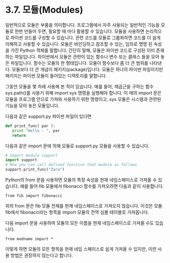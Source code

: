 # 3.7.    모듈\(Modules\)

일반적으로 모듈은 부품을 의미합니다. 프로그램에서 자주 사용되는 일반적인 기능을 모듈로 한번 만들어 두면, 필요할 때 마다 활용할 수 있습니다. 모듈을 사용하면 논리적으로 파이썬 코드를 구성할 수 있습니다. 관련 코드를 모듈로 그룹화하면 코드를 더 쉽게 이해하고 사용할 수 있습니다. 모듈은 바인딩하고 참조할 수 있는, 임의로 명명 된 속성을 가진 Python 객체를 말합니다. 간단히 말해, 모듈은 파이썬 코드로 구성된 이미 존재하는 파일입니다. 파이썬에서 모듈은 관련이 있는 함수나 변수 또는 클래스 들을 모아 놓은 파일입니다. 함수는 모듈의 한 형태입니다. 모듈이 함수보다 좀 더 큰 범위를 나타낸다. 모듈보다 더 큰 개념이 패키지\(package\)입니다. 모듈은 하나의 파이썬 파일이지만 패키지는 파이썬 모듈이 들어있는 디렉토리를 말합니다.

그동안 모듈을 몇 차례 사용해 본 적이 있습니다. 예를 들어, 제곱근을 구하는 함수 sys.path\(\)를 사용기 위해 import sys 명령을 실행해야 합니다. 이 때의 import 문은 모듈을 프로그램 안으로 가져와 사용하기 위한 명령이고, sys 모듈은 시스템과 관련된 기능을 모아 놓은 모듈입니다.

다음과 같은 support.py 파이썬 파일이 있다면

```python
def print_func( par ):
   print "Hello : ", par
   return
```

다음과 같은 import 문에 의해 모듈로 support.py 모듈을 사용할 수 있습니다.

```python
# Import module support
import support
# Now you can call defined function that module as follows
support.print_func("Zara")
```

Python의 from 문을 사용하면 모듈의 특정 속성을 현재 네임스페이스로 가져올 수 있습니다. 예를 들어 fib 모듈에서 fibonacci 함수를 가져오려면 다음과 같이 사용합니다.

```text
from fib import fibonacci
```

위의 from 문은 fib 모듈 전체를 현재 네임스페이스로 가져오지 않습니다. 이것은 모듈 fib에서 fibonacci라는 항목을 import 모듈의 전역 심볼 테이블로 가져옵니다.

다음 import 문을 사용하여 모듈의 모든 이름을 현재 네임스페이스로 가져올 수도 있습니다.

```text
from modname import *
```

이렇게 하면 모듈의 모든 항목을 현재 네임 스페이스로 쉽게 가져올 수 있지만, 이런 사용 방법은 권장하지 않는다고 합니다.

